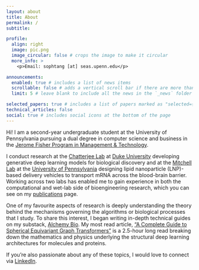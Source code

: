 ```yaml
---
layout: about
title: About
permalink: /
subtitle:

profile:
  align: right
  image: pic.png
  image_circular: false # crops the image to make it circular
  more_info: >
    <p>Email: sophtang [at] seas.upenn.edu</p>

announcements:
  enabled: true # includes a list of news items
  scrollable: false # adds a vertical scroll bar if there are more than 3 news items
  limit: 5 # leave blank to include all the news in the `_news` folder

selected_papers: true # includes a list of papers marked as "selected={true}"
technical_articles: false
social: true # includes social icons at the bottom of the page
---
```


Hi! I am a second-year undergraduate student at the University of Pennsylvania pursuing a dual degree in computer science and business in the [Jerome Fisher Program in Management & Technology](https://fisher.wharton.upenn.edu/).

I conduct research at the [Chatterjee Lab](https://www.chatterjeelab.com/) at [Duke University](https://pratt.duke.edu/) developing generative deep learning models for biological discovery and at the [Mitchell Lab](https://mitchell-lab.seas.upenn.edu/) at the [University of Pennsylvania](https://be.seas.upenn.edu/) designing lipid nanoparticle (LNP)-based delivery vehicles to transport mRNA across the blood-brain barrier. Working across two labs has enabled me to gain experience in both the computational and wet-lab side of bioengineering research, which you can see on my [publications](/publications/) page.

One of my favourite aspects of research is deeply understanding the theory behind the mechanisms governing the algorithms or biological processes that I study. To share this interest, I began writing in-depth technical guides on my substack, [Alchemy Bio](https://alchemybio.substack.com/). My most read article, [“A Complete Guide to Spherical Equivariant Graph Transformers”](https://alchemybio.substack.com/p/spherical-equivariant-graph-transformer) is a 2.5-hour long read breaking down the mathematics and physics underlying the structural deep learning architectures for molecules and proteins.

If you’re also passionate about any of these topics, I would love to connect via [LinkedIn](https://www.linkedin.com/in/sophia-tang-05/).
